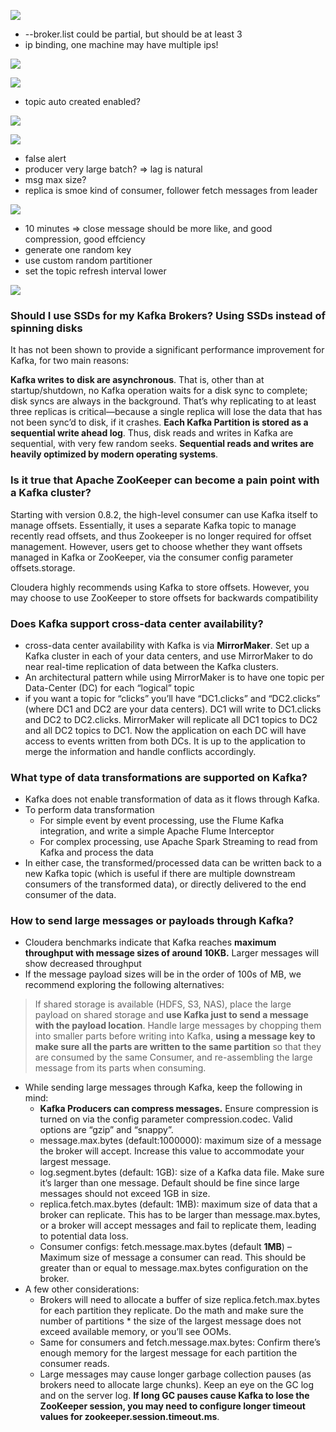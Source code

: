 


![](.kafka_troubleshooting_images/connection.png)

* --broker.list could be partial, but should be at least 3
* ip binding, one machine may have multiple ips!

![](.kafka_troubleshooting_images/leader_na.png)

![](.kafka_troubleshooting_images/topic_deleted.png)

* topic auto created enabled?

![](.kafka_troubleshooting_images/no_msg.png)


![](.kafka_troubleshooting_images/isr.png)

* false alert
* producer very large batch? => lag is natural
* msg max size?
* replica is smoe kind of consumer, follower fetch messages from leader


![](.kafka_troubleshooting_images/partition.png)

* 10 minutes => close message should be more like, and good compression, good effciency
* generate one random key
* use custom random partitioner
* set the topic refresh interval lower

![](.kafka_troubleshooting_images/oom.png)




###  Should I use SSDs for my Kafka Brokers? Using SSDs instead of spinning disks
It has not been shown to provide a significant performance improvement for
Kafka, for two main reasons:

**Kafka writes to disk are asynchronous**. That is, other than at startup/shutdown, no Kafka operation waits for a disk sync to complete; disk syncs are always in the background. That’s why replicating to at least three replicas is critical—because a single replica will lose the data that has not been sync’d to disk, if it crashes.
**Each Kafka Partition is stored as a sequential write ahead log**. Thus, disk reads and writes in Kafka are sequential, with very few random seeks. **Sequential reads and writes are heavily optimized by modern operating systems**.

### Is it true that Apache ZooKeeper can become a pain point with a Kafka cluster?
Starting with version 0.8.2, the high-level consumer can use Kafka itself to manage offsets. Essentially, it uses a separate Kafka topic to manage recently read offsets, and thus Zookeeper is no longer required for offset management. However, users get to choose whether they want offsets managed in Kafka or ZooKeeper, via the consumer config parameter offsets.storage.

Cloudera highly recommends using Kafka to store offsets. However, you may choose to use ZooKeeper to store offsets for backwards compatibility

### Does Kafka support cross-data center availability?

* cross-data center availability with Kafka is via **MirrorMaker**. Set up a Kafka cluster in each of your data centers, and use MirrorMaker to do near real-time replication of data between the Kafka clusters. 
* An architectural pattern while using MirrorMaker is to have one topic per Data-Center (DC) for each “logical” topic
*  if you want a topic for “clicks” you’ll have “DC1.clicks” and “DC2.clicks”
   (where DC1 and DC2 are your data centers). DC1 will write to DC1.clicks and
   DC2 to DC2.clicks. MirrorMaker will replicate all DC1 topics to DC2 and all
   DC2 topics to DC1. Now the application on each DC will have access to events
   written from both DCs. It is up to the application to merge the information
   and handle conflicts accordingly.


### What type of data transformations are supported on Kafka?


* Kafka does not enable transformation of data as it flows through Kafka.
* To perform data transformation
    *  For simple event by event processing, use the Flume Kafka integration, and write a simple Apache Flume Interceptor
    *  For complex processing, use Apache Spark Streaming to read from Kafka and process the data
* In either case, the transformed/processed data can be written back to a new Kafka topic (which is useful if there are multiple downstream consumers of the transformed data), or directly delivered to the end consumer of the data.

### How to send large messages or payloads through Kafka?

* Cloudera benchmarks indicate that Kafka reaches **maximum throughput with message sizes of around 10KB.** Larger messages will show decreased throughput
* If the message payload sizes will be in the order of 100s of MB, we recommend exploring the following alternatives:
  
>If shared storage is available (HDFS, S3, NAS), place the large payload on shared storage and **use Kafka just to send a message with the payload location**. Handle large messages by chopping them into smaller parts before writing into Kafka, **using a message key to make sure all the parts are written to the same partition** so that they are consumed by the same Consumer, and re-assembling the large message from its parts when consuming.

* While sending large messages through Kafka, keep the following in mind:
    *  **Kafka Producers can compress messages.** Ensure compression is turned
       on via the config parameter compression.codec. Valid options are “gzip”
       and “snappy”.
    *  message.max.bytes (default:1000000): maximum size of a message the broker will accept. Increase this value to accommodate your largest message.
    *  log.segment.bytes (default: 1GB): size of a Kafka data file. Make sure it’s larger than one message. Default should be fine since large messages should not exceed 1GB in size. 
    *  replica.fetch.max.bytes (default: 1MB): maximum size of data that a broker can replicate. This has to be larger than message.max.bytes, or a broker will accept messages and fail to replicate them, leading to potential data loss.
    *  Consumer configs: fetch.message.max.bytes (default **1MB**) – Maximum size of message a consumer can read. This should be greater than or equal to message.max.bytes configuration on the broker.
* A few other considerations:
    *  Brokers will need to allocate a buffer of size replica.fetch.max.bytes for each partition they replicate. Do the math and make sure the number of partitions * the size of the largest message does not exceed available
       memory, or you’ll see OOMs. 
    *  Same for consumers and fetch.message.max.bytes: Confirm there’s enough memory for the largest message for each partition the consumer reads. 
    *  Large messages may cause longer garbage collection pauses (as brokers need to allocate large chunks). Keep an eye on the GC log and on the server log. **If long GC pauses cause Kafka to lose the ZooKeeper session, you may need to configure longer timeout values for zookeeper.session.timeout.ms**.
